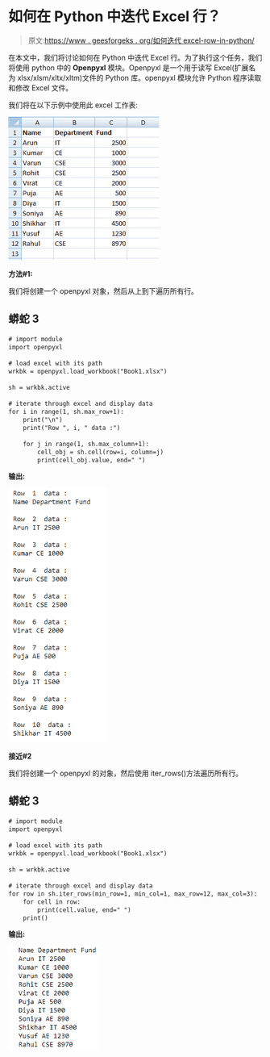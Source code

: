 # 如何在 Python 中迭代 Excel 行？

> 原文:[https://www . geesforgeks . org/如何迭代 excel-row-in-python/](https://www.geeksforgeeks.org/how-to-iterate-through-excel-rows-in-python/)

在本文中，我们将讨论如何在 Python 中迭代 Excel 行。为了执行这个任务，我们将使用 python 中的 **Openpyxl** 模块。Openpyxl 是一个用于读写 Excel(扩展名为 xlsx/xlsm/xltx/xltm)文件的 Python 库。openpyxl 模块允许 Python 程序读取和修改 Excel 文件。

我们将在以下示例中使用此 excel 工作表:

![](img/cadc97ff60b8b71156def1e8080d00bc.png)

**方法#1:**

我们将创建一个 openpyxl 对象，然后从上到下遍历所有行。

## 蟒蛇 3

```
# import module
import openpyxl

# load excel with its path
wrkbk = openpyxl.load_workbook("Book1.xlsx")

sh = wrkbk.active

# iterate through excel and display data
for i in range(1, sh.max_row+1):
    print("\n")
    print("Row ", i, " data :")

    for j in range(1, sh.max_column+1):
        cell_obj = sh.cell(row=i, column=j)
        print(cell_obj.value, end=" ")
```

**输出:**

![](img/535deb556fde5de78c1c0a40eb917c97.png)

**接近#2**

我们将创建一个 openpyxl 的对象，然后使用 iter_rows()方法遍历所有行。

## 蟒蛇 3

```
# import module
import openpyxl

# load excel with its path
wrkbk = openpyxl.load_workbook("Book1.xlsx")

sh = wrkbk.active

# iterate through excel and display data
for row in sh.iter_rows(min_row=1, min_col=1, max_row=12, max_col=3):
    for cell in row:
        print(cell.value, end=" ")
    print()
```

**输出:**

![](img/bc56466601f245a5523dc94b8fae35f9.png)